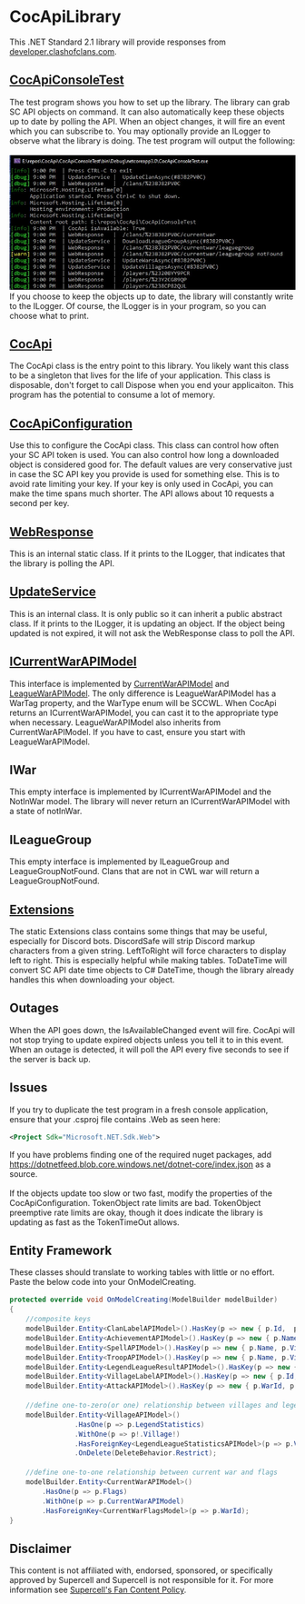 # CocApiLibrary
This .NET Standard 2.1 library will provide responses from [developer.clashofclans.com](https://developer.clashofclans.com/#/).
 
## [CocApiConsoleTest](/CocApiConsoleTest)
The test program shows you how to set up the library.
The library can grab SC API objects on command.
It can also automatically keep these objects up to date by polling the API.
When an object changes, it will fire an event which you can subscribe to.
You may optionally provide an ILogger to observe what the library is doing.
The test program will output the following:<br/><br/>
![Test Program console output](https://github.com/devhl-labs/CocApi/blob/controlsloop/CocApiConsoleTest/images/console.jpg)\
If you choose to keep the objects up to date, the library will constantly write to the ILogger.
Of course, the ILogger is in your program, so you can choose what to print.

## [CocApi](/CocApiLibrary/CocApi.cs)
The CocApi class is the entry point to this library.
You likely want this class to be a singleton that lives for the life of your application.
This class is disposable, don't forget to call Dispose when you end your applicaiton.
This program has the potential to consume a lot of memory.

## [CocApiConfiguration](/CocApiLibrary/CocApiConfiguration.cs)
Use this to configure the CocApi class.
This class can control how often your SC API token is used.
You can also control how long a downloaded object is considered good for.
The default values are very conservative just in case the SC API key you provide is used for something else.
This is to avoid rate limiting your key.
If your key is only used in CocApi, you can make the time spans much shorter.
The API allows about 10 requests a second per key.

## [WebResponse](/CocApiLibrary/WebResponse.cs)
This is an internal static class.
If it prints to the ILogger, that indicates that the library is polling the API.

## [UpdateService](/CocApiLibrary/UpdateService.cs)
This is an internal class.  It is only public so it can inherit a public abstract class.
If it prints to the ILogger, it is updating an object.  If the object being updated is not expired, it will not ask the WebResponse class to poll the API.

## [ICurrentWarAPIModel](/CocApiLibrary/Models/War/ICurrentWarAPIModel.cs)
This interface is implemented by [CurrentWarAPIModel](/CocApiLibrary/Models/War/CurrentWarAPIModel.cs) and [LeagueWarAPIModel](/CocApiLibrary/Models/War/LeagueWarAPIModel.cs).
The only difference is LeagueWarAPIModel has a WarTag property, and the WarType enum will be SCCWL.
When CocApi returns an ICurrentWarAPIModel, you can cast it to the appropriate type when necessary.
LeagueWarAPIModel also inherits from CurrentWarAPIModel.  If you have to cast, ensure you start with LeagueWarAPIModel.

## IWar
This empty interface is implemented by ICurrentWarAPIModel and the NotInWar model.  The library will never return an ICurrentWarAPIModel with a state of notInWar.

## ILeagueGroup
This empty interface is implemented by ILeagueGroup and LeagueGroupNotFound.  Clans that are not in CWL war will return a LeagueGroupNotFound.

## [Extensions](/CocApiLibrary/Extensions.cs)
The static Extensions class contains some things that may be useful, especially for Discord bots.
DiscordSafe will strip Discord markup characters from a given string.
LeftToRight will force characters to display left to right.  This is especially helpful while making tables.
ToDateTime will convert SC API date time objects to C# DateTime, though the library already handles this when downloading your object.

## Outages
When the API goes down, the IsAvailableChanged event will fire.
CocApi will not stop trying to update expired objects unless you tell it to in this event.
When an outage is detected, it will poll the API every five seconds to see if the server is back up.

## Issues
If you try to duplicate the test program in a fresh console application, ensure that your .csproj file contains .Web as seen here:
```xml 
<Project Sdk="Microsoft.NET.Sdk.Web">
```
If you have problems finding one of the required nuget packages, add https://dotnetfeed.blob.core.windows.net/dotnet-core/index.json as a source.</br></br>
If the objects update too slow or two fast, modify the properties of the CocApiConfiguration.  TokenObject rate limits are bad.  TokenObject preemptive rate limits are okay, though it does indicate the library is updating as fast as the TokenTimeOut allows. 

## Entity Framework
These classes should translate to working tables with little or no effort.  Paste the below code into your OnModelCreating.

```csharp
protected override void OnModelCreating(ModelBuilder modelBuilder)
{
    //composite keys
    modelBuilder.Entity<ClanLabelAPIModel>().HasKey(p => new { p.Id,  p.ClanTag });
    modelBuilder.Entity<AchievementAPIModel>().HasKey(p => new { p.Name, p.VillageTag });
    modelBuilder.Entity<SpellAPIModel>().HasKey(p => new { p.Name, p.VillageTag });
    modelBuilder.Entity<TroopAPIModel>().HasKey(p => new { p.Name, p.VillageTag, p.Village });
    modelBuilder.Entity<LegendLeagueResultAPIModel>().HasKey(p => new { p.Id, p.VillageTag, p.Village });
    modelBuilder.Entity<VillageLabelAPIModel>().HasKey(p => new { p.Id, p.VillageTag });
    modelBuilder.Entity<AttackAPIModel>().HasKey(p => new { p.WarId, p.Order });

    //define one-to-zero(or one) relationship between villages and legends league
    modelBuilder.Entity<VillageAPIModel>()
                .HasOne(p => p.LegendStatistics)
                .WithOne(p => p!.Village!)
                .HasForeignKey<LegendLeagueStatisticsAPIModel>(p => p.VillageTag)
                .OnDelete(DeleteBehavior.Restrict);

    //define one-to-one relationship between current war and flags
    modelBuilder.Entity<CurrentWarAPIModel>()
        .HasOne(p => p.Flags)
        .WithOne(p => p.CurrentWarAPIModel)
        .HasForeignKey<CurrentWarFlagsModel>(p => p.WarId);
}
```
## Disclaimer
This content is not affiliated with, endorsed, sponsored, or specifically approved by Supercell and Supercell is not responsible for it. For more information see [Supercell's Fan Content Policy](https://supercell.com/en/fan-content-policy/).